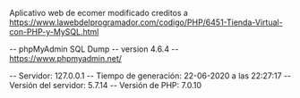 Aplicativo web de ecomer modificado
creditos a https://www.lawebdelprogramador.com/codigo/PHP/6451-Tienda-Virtual-con-PHP-y-MySQL.html



-- phpMyAdmin SQL Dump
-- version 4.6.4
-- https://www.phpmyadmin.net/

-- Servidor: 127.0.0.1
-- Tiempo de generación: 22-06-2020 a las 22:27:17
-- Versión del servidor: 5.7.14
-- Versión de PHP: 7.0.10
